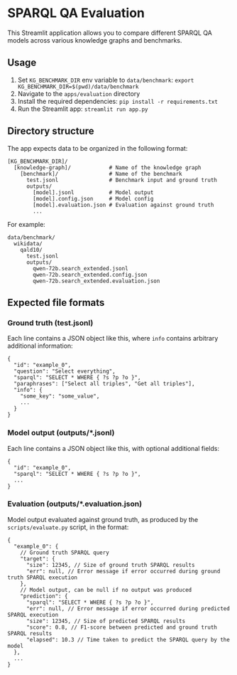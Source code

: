 # SPARQL QA Evaluation

This Streamlit application allows you to compare different SPARQL QA models across various knowledge graphs and benchmarks.

## Usage

1. Set `KG_BENCHMARK_DIR` env variable to `data/benchmark`: `export KG_BENCHMARK_DIR=$(pwd)/data/benchmark`
2. Navigate to the `apps/evaluation` directory
3. Install the required dependencies: `pip install -r requirements.txt`
4. Run the Streamlit app: `streamlit run app.py`

## Directory structure

The app expects data to be organized in the following format:

```
[KG_BENCHMARK_DIR]/
  [knowledge-graph]/            # Name of the knowledge graph
    [benchmark]/                # Name of the benchmark
      test.jsonl                # Benchmark input and ground truth
      outputs/
        [model].jsonl           # Model output
        [model].config.json     # Model config
        [model].evaluation.json # Evaluation against ground truth
        ...
```

For example:

```
data/benchmark/
  wikidata/
    qald10/
      test.jsonl
      outputs/
        qwen-72b.search_extended.jsonl
        qwen-72b.search_extended.config.json
        qwen-72b.search_extended.evaluation.json
```

## Expected file formats

### Ground truth (test.jsonl)

Each line contains a JSON object like this, where `info` contains arbitrary additional
information:

```jsonc
{
  "id": "example_0",
  "question": "Select everything",
  "sparql": "SELECT * WHERE { ?s ?p ?o }",
  "paraphrases": ["Select all triples", "Get all triples"],
  "info": {
    "some_key": "some_value",
    ...
  }
}
```

### Model output (outputs/*.jsonl)

Each line contains a JSON object like this, with optional additional fields:

```jsonc
{
  "id": "example_0",
  "sparql": "SELECT * WHERE { ?s ?p ?o }",
  ...
}
```

### Evaluation (outputs/*.evaluation.json)

Model output evaluated against ground truth, as
produced by the `scripts/evaluate.py` script, in the format:

```jsonc
{
  "example_0": {
    // Ground truth SPARQL query
    "target": {
      "size": 12345, // Size of ground truth SPARQL results
      "err": null, // Error message if error occurred during ground truth SPARQL execution
    },
    // Model output, can be null if no output was produced
    "prediction": {
      "sparql": "SELECT * WHERE { ?s ?p ?o }",
      "err": null, // Error message if error occurred during predicted SPARQL execution
      "size": 12345, // Size of predicted SPARQL results
      "score": 0.8, // F1-score between predicted and ground truth SPARQL results
      "elapsed": 10.3 // Time taken to predict the SPARQL query by the model
  },
  ...
}
```
